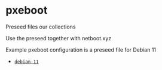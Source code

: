 # pxeboot
Preseed files our collections

Use the preseed together with netboot.xyz 

Example pxeboot configuration is a preseed file for Debian 11
- [`debian-11`](debian-11/preseed.cfg)
